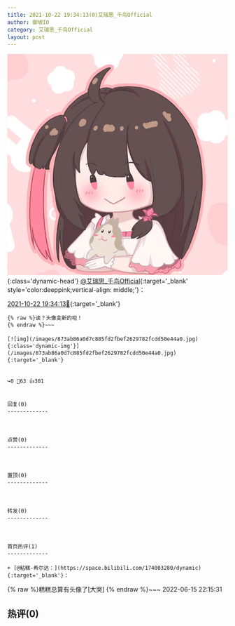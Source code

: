 ```yaml
---
title: 2021-10-22 19:34:13(0)艾瑞思_千鸟Official
author: 御坂IO
category: 艾瑞思_千鸟Official
layout: post
---
```


![img](/images/7e08840c56f251de28bdf766b647bd5fe9a5d50a.jpg){:class='dynamic-head'}
[@艾瑞思_千鸟Official](https://space.bilibili.com/1090010845/dynamic){:target='_blank' style='color:deeppink;vertical-align: middle;'}：

[2021-10-22 19:34:13🔗](https://t.bilibili.com/584390657805096211){:target='_blank'}

~~~
{% raw %}诶？头像变新的啦！
{% endraw %}~~~

[![img](/images/873ab86a0d7c885fd2fbef2629782fcdd50e44a0.jpg){:class='dynamic-img'}](/images/873ab86a0d7c885fd2fbef2629782fcdd50e44a0.jpg){:target='_blank'}


↪️0 💬63 👍301


回复(0)
-------------



点赞(0)
-------------



置顶(0)
-------------



转发(0)
-------------



首页热评(1)
-------------

+ [@粘糕-希尔达：](https://space.bilibili.com/174003280/dynamic){:target='_blank'}：
~~~
{% raw %}糕糕总算有头像了[大哭]
{% endraw %}~~~
2022-06-15 22:15:31


热评(0)
-------------



